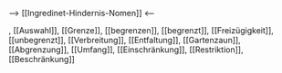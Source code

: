--> [[Ingredinet-Hindernis-Nomen]] <--

, [[Auswahl]], [[Grenze]], [[begrenzen]], [[begrenzt]], [[Freizügigkeit]], [[unbegrenzt]], [[Verbreitung]], [[Entfaltung]], [[Gartenzaun]], [[Abgrenzung]], [[Umfang]], [[Einschränkung]], [[Restriktion]], [[Beschränkung]]